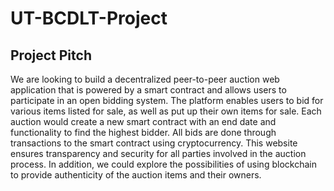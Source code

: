 # UT-BCDLT-Project

## Project Pitch

We are looking to build a decentralized peer-to-peer auction web application that is powered by a smart contract and allows users to participate in an open bidding system. The platform enables users to bid for various items listed for sale, as well as put up their own items for sale. Each auction would create a new smart contract with an end date and functionality to find the highest bidder. All bids are done through transactions to the smart contract using cryptocurrency. This website ensures transparency and security for all parties involved in the auction process. In addition, we could explore the possibilities of using blockchain to provide authenticity of the auction items and their owners.
